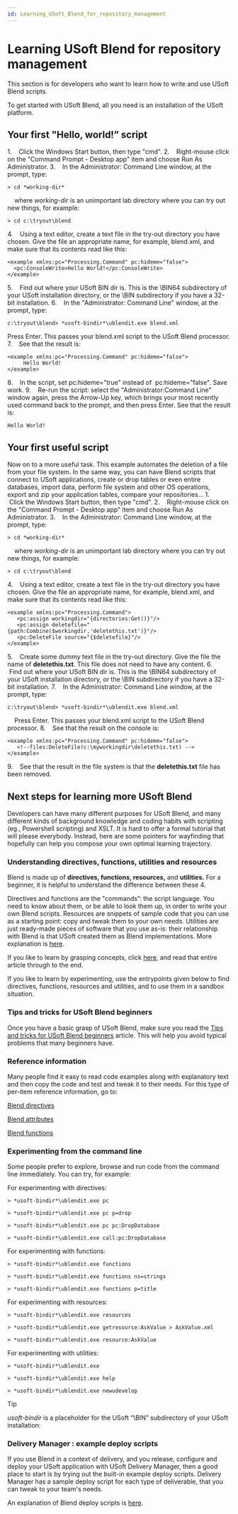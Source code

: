 ```yaml
---
id: Learning_USoft_Blend_for_repository_management
---
```


# Learning USoft Blend for repository management

This section is for developers who want to learn how to write and use USoft Blend scripts.

To get started with USoft Blend, all you need is an installation of the USoft platform.

## Your first "Hello, world!” script

1.    Click the Windows Start button, then type "cmd".
2.    Right-mouse click on the "Command Prompt - Desktop app" item and choose Run As Administrator.
3.    In the Administrator: Command Line window, at the prompt, type:

```
> cd *working-dir*
```

    where *working-dir* is an unimportant lab directory where you can try out new things, for example:

```
> cd c:\tryout\blend
```

4.    Using a text editor, create a text file in the try-out directory you have chosen. Give the file an appropriate name, for example, blend.xml, and make sure that its contents read like this:

```language-xml
<example xmlns:pc="Processing.Command" pc:hideme="false">
  <pc:ConsoleWrite>Hello World!</pc:ConsoleWrite>
</example>
```

5.    Find out where your USoft BIN dir is. This is the \\BIN64 subdirectory of your USoft installation directory, or the \\BIN subdirectory if you have a 32-bit installation.
6.    In the "Administrator: Command Line" window, at the prompt, type:

```
c:\tryout\blend> *usoft-bindir*\ublendit.exe blend.xml
```

Press Enter. This passes your blend.xml script to the USoft Blend processor.
7.    See that the result is:

```language-xml
<example xmlns:pc="Processing.Command" pc:hideme="false">
     Hello World!
</example>
```

8.    In the script, set pc:hideme="true" instead of  pc:hideme="false". Save work.
9.    Re-run the script: select the "Administrator:Command Line" window again, press the Arrow-Up key, which brings your most recently used command back to the prompt, and then press Enter. See that the result is:

```
Hello World!
```

## Your first useful script

Now on to a more useful task. This example automates the deletion of a file from your file system. In the same way, you can have Blend scripts that connect to USoft applications, create or drop tables or even entire databases, import data, perform file system and other OS operations, export and zip your application tables, compare your repositories...
1.    Click the Windows Start button, then type "cmd".
2.    Right-mouse click on the "Command Prompt - Desktop app" item and choose Run As Administrator.
3.    In the Administrator: Command Line window, at the prompt, type:

```
> cd *working-dir*
```

    where *working-dir* is an unimportant lab directory where you can try out new things, for example:

```
> cd c:\tryout\blend
```

4.    Using a text editor, create a text file in the try-out directory you have chosen. Give the file an appropriate name, for example, blend.xml, and make sure that its contents read like this:

```language-xml
<example xmlns:pc="Processing.Command">
   <pc:assign workingdir="{directories:Get()}"/>
   <pc:assign deletefile="{path:Combine($workingdir,'deletethis.txt')}"/>
   <pc:DeleteFile source="{$deletefile}"/>
</example>
```

5.    Create some dummy text file in the try-out directory. Give the file the name of **deletethis.txt**. This file does not need to have any content.
6.    Find out where your USoft BIN dir is. This is the \\BIN64 subdirectory of your USoft installation directory, or the \\BIN subdirectory if you have a 32-bit installation.
7.    In the Administrator: Command Line window, at the prompt, type:

```
c:\tryout\blend> *usoft-bindir*\ublendit.exe blend.xml
```

    Press Enter. This passes your blend.xml script to the USoft Blend processor.
8.    See that the result on the console is:

```language-xml
<example xmlns:pc="Processing.Command" pc:hideme="false">
   <!--files:DeleteFile(c:\myworkingdir\deletethis.txt) -->
</example>
```

9.    See that the result in the file system is that the **deletethis.txt** file has been removed.

## Next steps for learning more USoft Blend

Developers can have many different purposes for USoft Blend, and many different kinds of background knowledge and coding habits with scripting (eg., Powershell scripting) and XSLT. It is hard to offer a formal tutorial that will please everybody. Instead, here are some pointers for wayfinding that hopefully can help you compose your own optimal learning trajectory.

### Understanding directives, functions, utilities and resources

Blend is made up of **directives, functions, resources,** and **utilities.** For a beginner, it is helpful to understand the difference between these 4.

Directives and functions are the "commands”: the script language. You need to know about them, or be able to look them up, in order to write your own Blend scripts. Resources are snippets of sample code that you can use as a starting point: copy and tweak them to your own needs. Utilities are just ready-made pieces of software that you use as-is: their relationship with Blend is that USoft created them as Blend implementations. More explanation is [here](/docs/Repositories/Blend_scripts_for_repository_management/Understanding_USoft_Blend.md).

If you like to learn by grasping concepts, click [here](/docs/Repositories/Blend_scripts_for_repository_management/Understanding_USoft_Blend.md), and read that entire article through to the end.

If you like to learn by experimenting, use the entrypoints given below to find directives, functions, resources and utilities, and to use them in a sandbox situation.

### Tips and tricks for USoft Blend beginners

Once you have a basic grasp of USoft Blend, make sure you read the [Tips and tricks for USoft Blend beginners](/docs/Repositories/Blend_scripts_for_repository_management/Tips_and_tricks_for_USoft_Blend_beginners.md) article. This will help you avoid typical problems that many beginners have.

### Reference information

Many people find it easy to read code examples along with explanatory text and then copy the code and test and tweak it to their needs. For this type of per-item reference information, go to:

[Blend directives](/docs/Repositories/Blend_directives)

[Blend attributes](/docs/Repositories/Blend_attributes)

[Blend functions](/docs/Repositories/Blend_functions)

### Experimenting from the command line

Some people prefer to explore, browse and run code from the command line immediately. You can try, for example:

For experimenting with directives:

```
> *usoft-bindir*\ublendit.exe pc

> *usoft-bindir*\ublendit.exe pc p=drop

> *usoft-bindir*\ublendit.exe pc pc:DropDatabase

> *usoft-bindir*\ublendit.exe call:pc:DropDatabase
```

For experimenting with functions:

```
> *usoft-bindir*\ublendit.exe functions

> *usoft-bindir*\ublendit.exe functions ns=strings

> *usoft-bindir*\ublendit.exe functions p=title
```

For experimenting with resources:

```
> *usoft-bindir*\ublendit.exe resources

> *usoft-bindir*\ublendit.exe getresource:AskValue > AskValue.xml

> *usoft-bindir*\ublendit.exe resource:AskValue
```

For experimenting with utilities:

```
> *usoft-bindir*\ublendit.exe

> *usoft-bindir*\ublendit.exe help

> *usoft-bindir*\ublendit.exe newudevelop
```

> [!TIP]
> *usoft-bindir* is a placeholder for the USoft “\\BIN” subdirectory of your USoft installation:

### Delivery Manager : example deploy scripts

If you use Blend in a context of delivery, and you release, configure and deploy your USoft application with USoft Delivery Manager, then a good place to start is by trying out the built-in example deploy scripts. Delivery Manager has a sample deploy script for each type of deliverable, that you can tweak to your team's needs.

An explanation of Blend deploy scripts is [here](/docs/Continuous_delivery/Blend_deploy_scripts/Blend_deploy_scripts.md).
